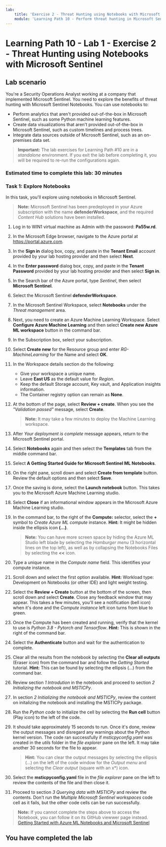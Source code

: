 ```yaml
---
lab:
    title: 'Exercise 2 - Threat Hunting using Notebooks with Microsoft Sentinel'
    module: 'Learning Path 10 - Perform threat hunting in Microsoft Sentinel'
---
```


# Learning Path 10 - Lab 1 - Exercise 2 - Threat Hunting using Notebooks with Microsoft Sentinel

## Lab scenario

You're a Security Operations Analyst working at a company that implemented Microsoft Sentinel. You need to explore the benefits of threat hunting with Microsoft Sentinel Notebooks. You can use notebooks to:

- Perform analytics that aren't provided out-of-the-box in Microsoft Sentinel, such as some Python machine learning features.
- Create data visualizations that aren't provided out-of-the-box in Microsoft Sentinel, such as custom timelines and process trees.
- Integrate data sources outside of Microsoft Sentinel, such as an on-premises data set.

>**Important:** The lab exercises for Learning Path #10 are in a *standalone* environment. If you exit the lab before completing it, you will be required to re-run the configurations again.

### Estimated time to complete this lab: 30 minutes

### Task 1: Explore Notebooks

In this task, you'll explore using notebooks in Microsoft Sentinel.

>**Note:** Microsoft Sentinel has been predeployed in your Azure subscription with the name **defenderWorkspace**, and the required *Content Hub* solutions have been installed.

1. Log in to WIN1 virtual machine as Admin with the password: **Pa55w.rd**.  

1. In the Microsoft Edge browser, navigate to the Azure portal at <https://portal.azure.com>.

1. In the **Sign in** dialog box, copy, and paste in the **Tenant Email** account provided by your lab hosting provider and then select **Next**.

1. In the **Enter password** dialog box, copy, and paste in the **Tenant Password** provided by your lab hosting provider and then select **Sign in**.

1. In the Search bar of the Azure portal, type *Sentinel*, then select **Microsoft Sentinel**.

1. Select the Microsoft Sentinel **defenderWorkspace**.

1. In the Microsoft Sentinel Workspace, select **Notebooks** under the *Threat management* area.

1. Next, you need to create an Azure Machine Learning Workspace. Select **Configure Azure Machine Learning** and then select **Create new Azure ML workspace** button in the command bar.

1. In the Subscription box, select your subscription.

1. Select **Create new** for the Resource group and enter *RG-MachineLearning* for the Name and select **OK**. 

1. In the Workspace details section do the following:

     - Give your workspace a unique name.
     - Leave **East US** as the default value for *Region*.
     - Keep the default Storage account, Key vault, and Application insights information.
     - The Container registry option can remain as **None**.

1. At the bottom of the page, select **Review + create**. When you see the *"Validation passed"* message, select **Create**. 

     >**Note:** It may take a few minutes to deploy the Machine Learning workspace.

1. After *Your deployment is complete* message appears, return to the Microsoft Sentinel portal.

1. Select **Notebooks** again and then select the **Templates** tab from the middle command bar. 

1. Select **A Getting Started Guide for Microsoft Sentinel ML Notebooks**.

1. On the right pane, scroll down and select **Create from template** button. Review the default options and then select **Save**.

1. Once the saving is done, select the **Launch notebook** button. This takes you to the Microsoft Azure Machine Learning studio.

1. Select **Close** if an informational window appears in the Microsoft Azure Machine Learning studio.

1. In the command bar, to the right of the **Compute:**  selector, select the **+** symbol to *Create Azure ML compute* instance. **Hint:** It might be hidden inside the ellipsis icon **(...)**.

     >**Note:** You can have more screen space by hiding the Azure ML Studio left blade by selecting the *Hamburger menu* (3 horizontal lines on the top left), as well as by collapsing the Notebooks Files by selecting the **<<** icon.

1. Type a unique name in the *Compute name* field. This identifies your compute instance.

1. Scroll down and select the first option available. **Hint:** Workload type: Development on Notebooks (or other IDE) and light weight testing.

1. Select the **Review + Create** button at the bottom of the screen, then scroll down and select **Create**. Close any feedback window that may appear. This takes a few minutes, you'll see a notification (bell icon) when it's done and the *Compute instance* left icon turns from blue to green.

1. Once the Compute has been created and running, verify that the kernel to use is *Python 3.8 - Pytorch and Tensorflow*. **Hint:** This is shown in the right of the command bar.

1. Select the **Authenticate** button and wait for the authentication to complete.

1. Clear all the results from the notebook by selecting the **Clear all outputs** (Eraser icon) from the command bar and follow the *Getting Started* tutorial. **Hint:** This can be found by selecting the ellipsis (...) from the command bar.

1. Review section *1 Introdution* in the notebook and proceed to section *2 Initializing the notebook and MSTICPy*.

1. In section *2 Initializing the notebook and MSTICPy*, review the content on initalizing the notebook and installing the MSTICPy package.

1. Run the *Python code* to initialize the cell by selecting the **Run cell** button (Play icon) to the left of the code.

1. It should take approximately 15 seconds to run. Once it's done, review the output messages and disregard any warnings about the Python kernel version. The code ran successfully if *msticpyconfig.yaml* was created in the *utils* folder in the *file explorer* pane on the left. It may take another 30 seconds for the file to appear.

    >**Hint:** You can clear the output messages by selecting the ellipsis (...) on the left of the code window for the *Output menu* and selecting the *Clear output* (square with an x*) icon.

1. Select the **msticpyconfig.yaml** file in the *file explorer* pane on the left to review the contents of the file and then close it.

1. Proceed to section *3 Querying data with MSTICPy* and review the contents. Don't run the *Multiple Microsoft Sentinel workspaces* code cell as it fails, but the other code cells can be run successfully.

>**Note:** If you cannot complete the steps above to access the Notebook, you can follow it on its GitHub viewwer page instead. [Getting Started with Azure ML Notebooks and Microsoft Sentinel](https://nbviewer.org/github/Azure/Azure-Sentinel-Notebooks/blob/master/A%20Getting%20Started%20Guide%20For%20Azure%20Sentinel%20ML%20Notebooks.ipynb) 

## You have completed the lab
